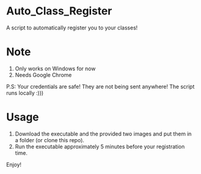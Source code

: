 # Auto_Class_Register
A script to automatically register you to your classes!

# Note
1. Only works on Windows for now
2. Needs Google Chrome

P.S: Your credentials are safe! They are not being sent anywhere! The script runs locally :)))

# Usage
1. Download the executable and the provided two images and put them in a folder (or clone this repo).
2. Run the executable approximately 5 minutes before your registration time.

Enjoy!
